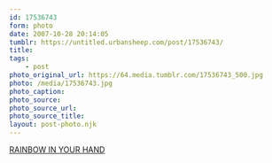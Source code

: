 ```yaml
---
id: 17536743
form: photo
date: 2007-10-28 20:14:05
tumblr: https://untitled.urbansheep.com/post/17536743/
title:
tags:
    - post
photo_original_url: https://64.media.tumblr.com/17536743_500.jpg
photo: /media/17536743.jpg
photo_caption: 
photo_source:
photo_source_url:
photo_source_title:
layout: post-photo.njk
---
```


<p><a href="http://www.cims.jp/star/merci/html/rainbow.html">RAINBOW IN YOUR HAND</a></p>
